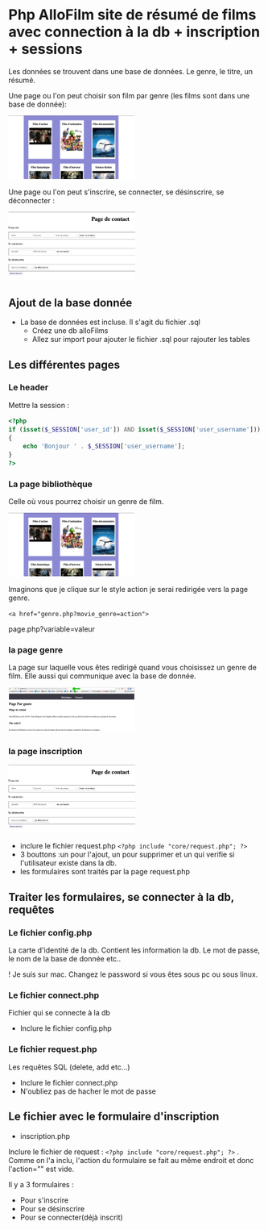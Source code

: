 # Php AlloFilm site de résumé de films avec connection à la db + inscription + sessions

Les données se trouvent dans une base de données. Le genre, le titre, un résumé.

Une page ou l'on peut choisir son film par genre (les films sont dans une base de donnée):

<img src="assets/images/miniature1.png" width="50%">

Une page ou l'on peut s'inscrire, se connecter, se désinscrire, se déconnecter :

<img src="assets/images/miniature3.png" width="50%">

## Ajout de la base donnée

- La base de données est incluse. Il s'agit du fichier .sql
  - Créez une db alloFilms
  - Allez sur import pour ajouter le fichier .sql pour rajouter les tables

## Les différentes pages

### Le header

Mettre la session :

```PHP
<?php
if (isset($_SESSION['user_id']) AND isset($_SESSION['user_username']))
{
    echo 'Bonjour ' . $_SESSION['user_username'];
}
?>
```

### La page bibliothèque

 Celle où vous pourrez choisir un genre de film.

<img src="assets/images/miniature1.png" width="50%">

Imaginons que je clique sur le style action je serai redirigée vers la page genre.

`<a href="genre.php?movie_genre=action">`

page.php?variable=valeur

### la page genre 

La page sur laquelle vous êtes redirigé quand vous choisissez un genre de film. Elle aussi qui communique avec la base de donnée.

<img src="assets/images/miniature2.png" width="50%">

### la page inscription

<img src="assets/images/miniature3.png" width="50%">

- inclure le fichier request.php `<?php include "core/request.php"; ?>`
- 3 bouttons :un pour l'ajout, un pour supprimer et un qui verifie si l'utilisateur existe dans la db.
- les formulaires sont traités par la page request.php

## Traiter les formulaires, se connecter à la db, requêtes

### Le fichier config.php

La carte d'identité de la db. Contient les information la db. Le mot de passe, le nom de la base de donnée etc..

! Je suis sur mac. Changez le password si vous êtes sous pc ou sous linux.

### Le fichier connect.php

Fichier qui se connecte à la db

- Inclure le fichier config.php

### Le fichier request.php

Les requêtes SQL (delete, add etc...)

- Inclure le fichier connect.php
- N'oubliez pas de hacher le mot de passe

## Le fichier avec le formulaire d'inscription

- inscription.php

Inclure le fichier de request : `<?php include "core/request.php"; ?>` . Comme on l'a inclu, l'action du formulaire se fait au même endroit et donc l'action="" est vide.

Il y a 3 formulaires :
  - Pour s'inscrire
  - Pour se désinscrire
  - Pour se connecter(déjà inscrit)
